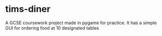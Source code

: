 # tims-diner
A GCSE coursework project made in pygame for practice. It has a simple GUI for ordering food at 10 designated tables
